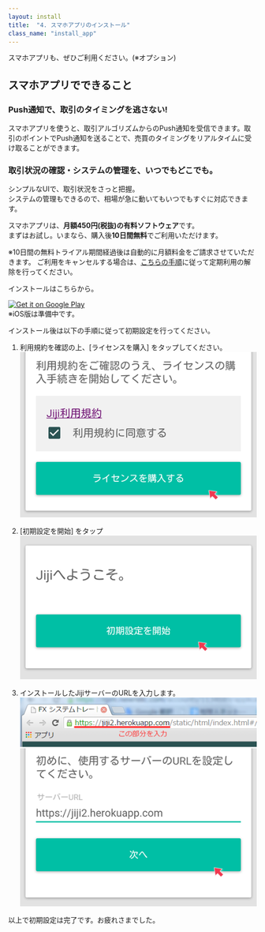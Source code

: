 ```yaml
---
layout: install
title:  "4. スマホアプリのインストール"
class_name: "install_app"
---
```

スマホアプリも、ぜひご利用ください。(※オプション)

<div class="push">
  <h2>スマホアプリでできること</h2>
  <div class="boxes">
    <div class="box box2">
      <h3>Push通知で、取引のタイミングを逃さない!</h3>
      <div>
        スマホアプリを使うと、取引アルゴリズムからのPush通知を受信できます。取引のポイントでPush通知を送ることで、売買のタイミングをリアルタイムに受け取ることができます。
       </div>
    </div>
    <div class="box box2">
      <h3>取引状況の確認・システムの管理を、いつでもどこでも。</h3>
      <div>
        シンプルなUIで、取引状況をさっと把握。<br/>
        システムの管理もできるので、相場が急に動いてもいつでもすぐに対応できます。
      </div>
    </div>
  </div>
</div>

スマホアプリは、<b>月額450円(税抜)の有料ソフトウェア</b>です。<br/>
まずはお試し。いまなら、購入後<b>10日間無料</b>でご利用いただけます。


<div class="warn no_indent">
※10日間の無料トライアル期間経過後は自動的に月額料金をご請求させていただきます。
ご利用をキャンセルする場合は、<a href="https://support.google.com/googleplay/answer/2476088?hl=ja" taget="_blank">こちらの手順</a>に従って定期利用の解除を行ってください。
</div>

インストールはこちらから。

<div class="android_badge">
  <a href="https://play.google.com/store/apps/details?id=net.unageanu.jiji&utm_source=global_co&utm_medium=prtnr&utm_content=Mar2515&utm_campaign=PartBadge&pcampaignid=MKT-Other-global-all-co-prtnr-py-PartBadge-Mar2515-1"><img alt="Get it on Google Play" src="https://play.google.com/intl/en_us/badges/images/generic/en-play-badge.png" /></a>

  <div class="info">※iOS版は準備中です。</div>
</div>

インストール後は以下の手順に従って初期設定を行ってください。

1. 利用規約を確認の上、[ライセンスを購入] をタップしてください。
![手順1](/images/install/install_app_01.png)

2. [初期設定を開始] をタップ
![手順2](/images/install/install_app_02.png)

3. インストールしたJijiサーバーのURLを入力します。
![手順4](/images/install/install_app_04.png)
![手順3](/images/install/install_app_03.png)

以上で初期設定は完了です。お疲れさまでした。
